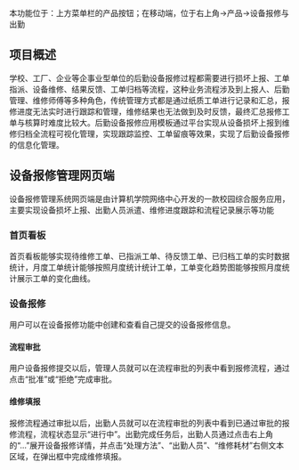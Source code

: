 本功能位于：上方菜单栏的产品按钮；在移动端，位于右上角->产品->设备报修与出勤

## 项目概述
学校、工厂、企业等企事业型单位的后勤设备报修过程都需要进行损坏上报、工单指派、设备维修、结果反馈、工单归档等流程，这种业务流程涉及到上报人、后勤管理、维修师傅等多种角色，传统管理方式都是通过纸质工单进行记录和汇总，报修进度无法实时进行跟踪和管理，维修结果也无法做到及时反馈，最终汇总报修工单与核算时难度比较大。后勤设备报修应用模板通过平台实现从设备损坏上报到维修归档全流程可视化管理，实现跟踪监控、工单留痕等效果，实现了后勤设备报修的信息化管理。

## 设备报修管理网页端
设备报修管理系统网页端是由计算机学院网络中心开发的一款校园综合服务应用，主要实现设备损坏上报、出勤人员派遣、维修进度跟踪和流程记录展示等功能

### 首页看板
首页看板能够实现待维修工单、已指派工单、待反馈工单、已归档工单的实时数据统计，月度工单统计能够按照月度统计统计工单，工单变化趋势图能够按照月度统计展示工单的变化曲线。

### 设备报修
用户可以在设备报修功能中创建和查看自己提交的设备报修信息。

#### 流程审批
用户设备报修提交以后，管理人员就可以在流程审批的列表中看到报修流程，通过点击“批准”或“拒绝”完成审批。

#### 维修填报
报修流程通过审批以后，出勤人员就可以在流程审批的列表中看到已通过审批的报修流程，流程状态显示“进行中”。出勤完成任务后，出勤人员通过点击右上角的“...”展开设备报修详情，并点击“处理方法”、“出勤人员”、“维修耗材”右侧文本区域，在弹出框中完成维修填报。